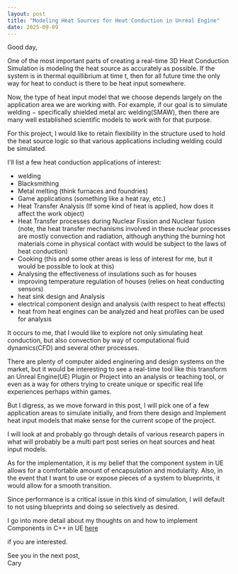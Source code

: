 ```yaml
---
layout: post
title: "Modeling Heat Sources for Heat Conduction in Unreal Engine"
date: 2025-09-09
---
```


Good day,

One of the most important parts of creating a real-time 3D Heat Conduction Simulation is modeling the heat source as accurately as possible. If the system is in thermal equillibrium at time t, then for all future time the only way for heat to conduct is there to be heat input somewhere.

Now, the type of heat input model that we choose depends largely on the application area we are working with. For example, if our goal is to simulate welding $-$ specifically shielded metal arc welding(SMAW), then there are many well established scientific models to work with for that purpose.

For this project, I would like to retain flexibility in the structure used to hold the heat source logic so that various applications including welding could be simulated.

I'll list a few heat conduction applications of interest:
- welding
- Blacksmithing
- Metal melting (think furnaces and foundries)
- Game applications (something like a heat ray, etc.)
- Heat Transfer Analysis (If some kind of heat is applied, how does it affect the work object)
- Heat Transfer processes during Nuclear Fission and Nuclear fusion (note, the heat transfer mechanisms involved in these nuclear processes are mostly convection and radiation, although anything the burning hot materials come in physical contact with would be subject to the laws of heat conduction)
- Cooking (this and some other areas is less of interest for me, but it would be possible to look at this)
- Analysing the effectiveness of insulations such as for houses
- improving temperature regulation of houses (relies on heat conducting sensors)
- heat sink design and Analysis
- electrical component design and analysis (with respect to heat effects)
- heat from heat engines can be analyzed and heat profiles can be used for analysis

It occurs to me, that I would like to explore not only simulating heat conduction, but also convection by way of computational fluid dynamics(CFD) and several other processes.

There are plenty of computer aided enginering and design systems on the market, but it would be interesting to see a real-time tool like this transform an Unreal Engine(UE) Plugin or Project into an analysis or teaching tool, or even as a way for others trying to create unique or specific real life experiences perhaps within games.

But I digress, as we move forward in this post, I will pick one of a few application areas to simulate initially, and from there design and Implement heat input models that make sense for the current scope of the project.

I will look at and probably go through details of various research papers in what will probably be a multi part post series on heat sources and heat input models.

As for the implementation, it is my belief that the component system in UE allows for a comfortable amount of encapsulation and modularity. Also, in the event that I want to use or expose pieces of a system to blueprints, it would allow for a smooth transition. 

Since performance is a critical issue in this kind of simulation, I will default to not using blueprints and doing so selectively as desired.

I go into more detail about my thoughts on and how to implement Components in C++ in UE <a href="{{ site.baseurl }}{% post_url R3HCSblog/2025-09-09-components-in-ue-c++ %}">here</a>

if you are interested.

See you in the next post,
<br>Cary